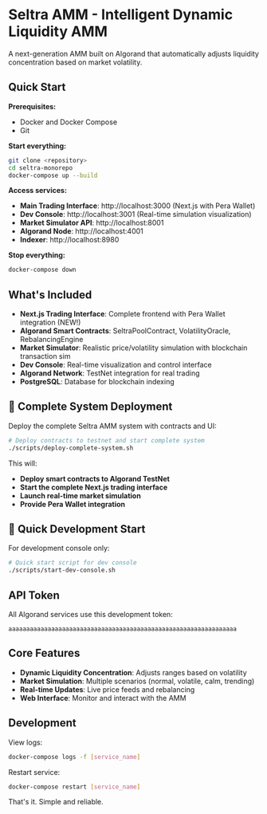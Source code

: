 # Seltra AMM - Intelligent Dynamic Liquidity AMM

A next-generation AMM built on Algorand that automatically adjusts liquidity concentration based on market volatility.

## Quick Start

**Prerequisites:**
- Docker and Docker Compose
- Git

**Start everything:**
```bash
git clone <repository>
cd seltra-monorepo
docker-compose up --build
```

**Access services:**
- **Main Trading Interface**: http://localhost:3000 (Next.js with Pera Wallet)
- **Dev Console**: http://localhost:3001 (Real-time simulation visualization)
- **Market Simulator API**: http://localhost:8001
- **Algorand Node**: http://localhost:4001
- **Indexer**: http://localhost:8980

**Stop everything:**
```bash
docker-compose down
```

## What's Included

- **Next.js Trading Interface**: Complete frontend with Pera Wallet integration (NEW!)
- **Algorand Smart Contracts**: SeltraPoolContract, VolatilityOracle, RebalancingEngine
- **Market Simulator**: Realistic price/volatility simulation with blockchain transaction sim
- **Dev Console**: Real-time visualization and control interface
- **Algorand Network**: TestNet integration for real trading
- **PostgreSQL**: Database for blockchain indexing

## 🚀 Complete System Deployment

Deploy the complete Seltra AMM system with contracts and UI:

```bash
# Deploy contracts to testnet and start complete system
./scripts/deploy-complete-system.sh
```

This will:
- **Deploy smart contracts to Algorand TestNet**
- **Start the complete Next.js trading interface**
- **Launch real-time market simulation**
- **Provide Pera Wallet integration**

## 🎯 Quick Development Start

For development console only:

```bash
# Quick start script for dev console
./scripts/start-dev-console.sh
```

## API Token

All Algorand services use this development token:
```
aaaaaaaaaaaaaaaaaaaaaaaaaaaaaaaaaaaaaaaaaaaaaaaaaaaaaaaaaaaaaaaa
```

## Core Features

- **Dynamic Liquidity Concentration**: Adjusts ranges based on volatility
- **Market Simulation**: Multiple scenarios (normal, volatile, calm, trending)
- **Real-time Updates**: Live price feeds and rebalancing
- **Web Interface**: Monitor and interact with the AMM

## Development

View logs:
```bash
docker-compose logs -f [service_name]
```

Restart service:
```bash
docker-compose restart [service_name]
```

That's it. Simple and reliable.
